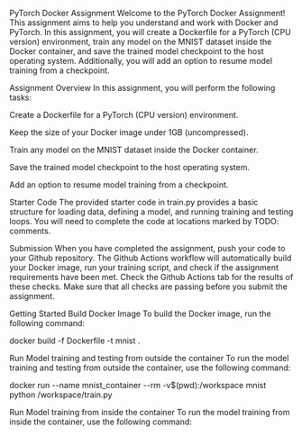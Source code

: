 PyTorch Docker Assignment
Welcome to the PyTorch Docker Assignment! This assignment aims to help you understand and work with Docker and PyTorch. In this assignment, you will create a Dockerfile for a PyTorch (CPU version) environment, train any model on the MNIST dataset inside the Docker container, and save the trained model checkpoint to the host operating system. Additionally, you will add an option to resume model training from a checkpoint.

Assignment Overview
In this assignment, you will perform the following tasks:


Create a Dockerfile for a PyTorch (CPU version) environment.

Keep the size of your Docker image under 1GB (uncompressed).

Train any model on the MNIST dataset inside the Docker container.

Save the trained model checkpoint to the host operating system.

Add an option to resume model training from a checkpoint.

Starter Code
The provided starter code in train.py provides a basic structure for loading data, defining a model, and running training and testing loops. You will need to complete the code at locations marked by TODO: comments.

Submission
When you have completed the assignment, push your code to your Github repository. The Github Actions workflow will automatically build your Docker image, run your training script, and check if the assignment requirements have been met. Check the Github Actions tab for the results of these checks. Make sure that all checks are passing before you submit the assignment.

Getting Started
Build Docker Image
To build the Docker image, run the following command:

docker build -f Dockerfile -t mnist .

Run Model training and testing from outside the container
To run the model training and testing from outside the container, use the following command:

docker run --name mnist_container --rm -v$(pwd):/workspace mnist python /workspace/train.py

Run Model training from inside the container
To run the model training from inside the container, use the following command:

